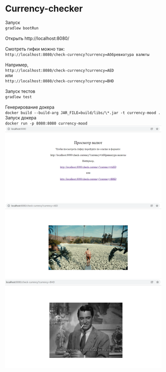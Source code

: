 # Currency-checker  
Запуск  
`gradlew bootRun `  
<br/>
Открыть http://localhost:8080/  
<br/>
Смотреть гифки можно так:  
`http://localhost:8080/check-currency?currency=Аббревиатура валюты`  
<br/>
Например,  
`http://localhost:8080/check-currency?currency=AED` 
<br/>
или  
`http://localhost:8080/check-currency?currency=BHD`  
<br/>
Запуск тестов  
`gradlew test`  
<br/>
Генерирование докера  
`docker build --build-arg JAR_FILE=build/libs/\*.jar -t currency-mood .` 
<br/>
Запуск докера  
`docker run -p 8080:8080 currency-mood`  
![Домашняя страница](https://github.com/ilpol/Currency-checker/blob/main/home_page.png)  
![Ответ с радостной гифкой](https://github.com/ilpol/Currency-checker/blob/main/happy.png)  
![Ответ с печальной гифкой](https://github.com/ilpol/Currency-checker/blob/main/unhappy.png)
  

